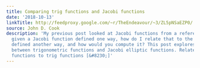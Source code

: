 ```yaml
---
title: Comparing trig functions and Jacobi functions
date: '2018-10-13'
linkTitle: http://feedproxy.google.com/~r/TheEndeavour/~3/ZL5pNSaEZP0/
source: John D. Cook
description: 'My previous post looked at Jacobi functions from a reference perspective:
  given a Jacobi function defined one way, how do I relate that to the same function
  defined another way, and how would you compute it? This post explores the analogy
  between trigonometric functions and Jacobi elliptic functions. Related basic Jacobi
  functions to trig functions [&#8230;]'
---
```

